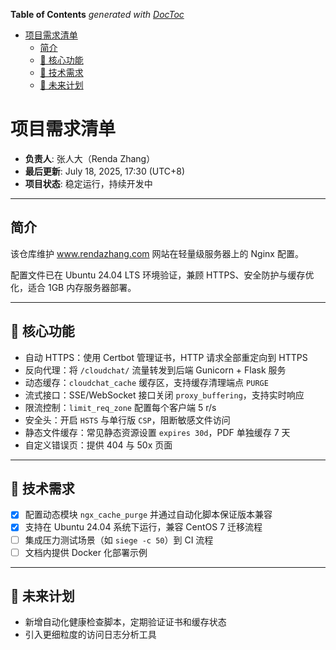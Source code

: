 <!-- START doctoc generated TOC please keep comment here to allow auto update -->
<!-- DON'T EDIT THIS SECTION, INSTEAD RE-RUN doctoc TO UPDATE -->
**Table of Contents**  *generated with [DocToc](https://github.com/thlorenz/doctoc)*

- [项目需求清单](#%E9%A1%B9%E7%9B%AE%E9%9C%80%E6%B1%82%E6%B8%85%E5%8D%95)
  - [简介](#%E7%AE%80%E4%BB%8B)
  - [🚀 核心功能](#-%E6%A0%B8%E5%BF%83%E5%8A%9F%E8%83%BD)
  - [🔧 技术需求](#-%E6%8A%80%E6%9C%AF%E9%9C%80%E6%B1%82)
  - [🌱 未来计划](#-%E6%9C%AA%E6%9D%A5%E8%AE%A1%E5%88%92)

<!-- END doctoc generated TOC please keep comment here to allow auto update -->

# 项目需求清单

- **负责人**: 张人大（Renda Zhang）
- **最后更新**: July 18, 2025, 17:30 (UTC+8)
- **项目状态**: 稳定运行，持续开发中

---

## 简介

该仓库维护 www.rendazhang.com 网站在轻量级服务器上的 Nginx 配置。

配置文件已在 Ubuntu 24.04 LTS 环境验证，兼顾 HTTPS、安全防护与缓存优化，适合 1GB 内存服务器部署。

---

## 🚀 核心功能

- 自动 HTTPS：使用 Certbot 管理证书，HTTP 请求全部重定向到 HTTPS
- 反向代理：将 `/cloudchat/` 流量转发到后端 Gunicorn + Flask 服务
- 动态缓存：`cloudchat_cache` 缓存区，支持缓存清理端点 `PURGE`
- 流式接口：SSE/WebSocket 接口关闭 `proxy_buffering`，支持实时响应
- 限流控制：`limit_req_zone` 配置每个客户端 5 r/s
- 安全头：开启 `HSTS` 与单行版 `CSP`，阻断敏感文件访问
- 静态文件缓存：常见静态资源设置 `expires 30d`，PDF 单独缓存 7 天
- 自定义错误页：提供 404 与 50x 页面

---

## 🔧 技术需求

- [x] 配置动态模块 `ngx_cache_purge` 并通过自动化脚本保证版本兼容
- [x] 支持在 Ubuntu 24.04 系统下运行，兼容 CentOS 7 迁移流程
- [ ] 集成压力测试场景（如 `siege -c 50`）到 CI 流程
- [ ] 文档内提供 Docker 化部署示例

---

## 🌱 未来计划

- 新增自动化健康检查脚本，定期验证证书和缓存状态
- 引入更细粒度的访问日志分析工具
